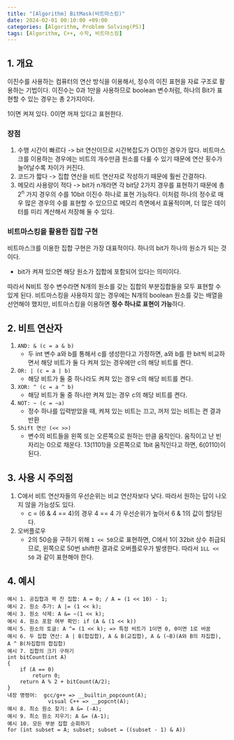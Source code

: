 ```yaml
---
title: "[Algorithm] BitMask(비트마스킹)"
date: 2024-02-01 00:10:00 +09:00
categories: [Algorithm, Problem Solving(PS)]
tags: [Algorithm, C++, 수학, 비트마스킹]
---
```

## **1. 개요**
이진수를 사용하는 컴퓨터의 연산 방식을 이용해서, 정수의 이진 표현을 자료 구조로 활용하는 기법이다. 이진수는 0과 1만을 사용하므로 boolean 변수처럼, 하나의 Bit가 표현할 수 있는 경우는 총 2가지이다.

1이면 켜져 있다. 0이면 꺼져 있다고 표현한다.

### **장점**
1. 수행 시간이 빠르다 -> bit 연산이므로 시간복잡도가 O(1)인 경우가 많다. 비트마스크를 이용하는 경우에는 비트의 개수만큼 원소를 다룰 수 있기 때문에 연산 횟수가 늘어날수록 차이가 커진다.
2. 코드가 짧다 -> 집합 연산을 비트 연산자로 작성하기 때문에 훨씬 간결하다.
3. 메모리 사용량이 적다 -> bit가 n개라면 각 bit당 2가지 경우를 표현하기 때문에 총 2<sup>n</sup> 가지 경우의 수를 10bit 이진수 하나로 표현 가능하다. 이처럼 하나의 정수로 매우 많은 경우의 수를 표현할 수 있으므로 메모리 측면에서 효율적이며, 더 많은 데이터를 미리 계산해서 저장해 둘 수 있다.

### **비트마스킹을 활용한 집합 구현**
비트마스크를 이용한 집합 구현은 가장 대표적이다. 하나의 bit가 하나의 원소가 되는 것이다. 
- bit가 켜져 있으면 해당 원소가 집합에 포함되어 있다는 의미이다.

따라서 N비트 정수 변수라면 N개의 원소를 갖는 집합의 부분집합들을 모두 표현할 수 있게 된다. 비트마스킹을 사용하지 않는 경우에는 N개의 boolean 원소를 갖는 배열을 선언해야 했지만, 비트마스킹을 이용하면 **정수 하나로 표현이 가능**하다.

## **2. 비트 연산자**
1. `AND: & (c = a & b)`
    - 두 int 변수 a와 b를 통해서 c를 생성한다고 가정하면, a와 b를 한 bit씩 비교하면서 해당 비트가 둘 다 켜져 있는 경우에만 c의 해당 비트를 켠다.
2. `OR: | (c = a | b)`
    - 해당 비트가 둘 중 하나라도 켜져 있는 경우 c의 해당 비트를 켠다.
3. `XOR: ^ (c = a ^ b)`
    - 해당 비트가 둘 중 하나만 켜져 있는 경우 c의 해당 비트를 켠다.
4. `NOT: ~ (c = ~a)`
    - 정수 하나를 입력받았을 때, 켜져 있는 비트는 끄고, 꺼저 있는 비트는 켠 결과 반환
5. `Shift 연산 (<< >>)`
    - 변수의 비트들을 왼쪽 또는 오른쪽으로 원하는 만큼 움직인다. 움직이고 난 빈 자리는 0으로 채운다. 13(1101)을 오른쪽으로 1bit 움직인다고 하면, 6(0110)이 된다.

## **3. 사용 시 주의점**
1. C에서 비트 연산자들의 우선순위는 비교 연산자보다 낮다. 따라서 원하는 답이 나오지 않을 가능성도 있다.
    - c = (6 & 4 == 4)의 경우 4 == 4 가 우선순위가 높아서 6 & 1의 값이 할당된다.
2. 오버플로우
    - 2의 50승을 구하기 위해 `1 << 50`으로 표현하면, C에서 1이 32bit 상수 취급되므로, 왼쪽으로 50번 shift한 결과로 오버플로우가 발생한다. 따라서 `1LL << 50` 과 같이 표현해야 한다.

## **4. 예시**
```
예시 1. 공집합과 꽉 찬 집합: A = 0; / A = (1 << 10) - 1;
예시 2. 원소 추가: A |= (1 << k);
예시 3. 원소 삭제: A &= ~(1 << k);
예시 4. 원소 포함 여부 확인: if (A & (1 << k))
예시 5. 원소의 토글: A ^= (1 << k); => 특정 비트가 1이면 0, 0이면 1로 바꿈
예시 6. 두 집합 연산: A | B(합집합), A & B(교집합), A & (~B)(A와 B의 차집합), A ^ B(차집합의 합집합)
예시 7. 집합의 크기 구하기
int bitCount(int A)
{
    if (A == 0)
        return 0;
    return A % 2 + bitCount(A/2);
}
내장 명령어:  gcc/g++ => __builtin_popcount(A);
             visual C++ => __popcnt(A);
예시 8. 최소 원소 찾기: A &= (-A);
예시 9. 최소 원소 지우기: A &= (A-1);
예시 10. 모든 부분 집합 순회하기
for (int subset = A; subset; subset = ((subset - 1) & A))
```